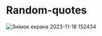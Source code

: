 # Random-quotes
![Знімок екрана 2023-11-18 152434](https://github.com/makskhv21/Random-quotes/assets/113525627/c2a66b8c-8980-4608-a020-a845e9e8e7bc)
